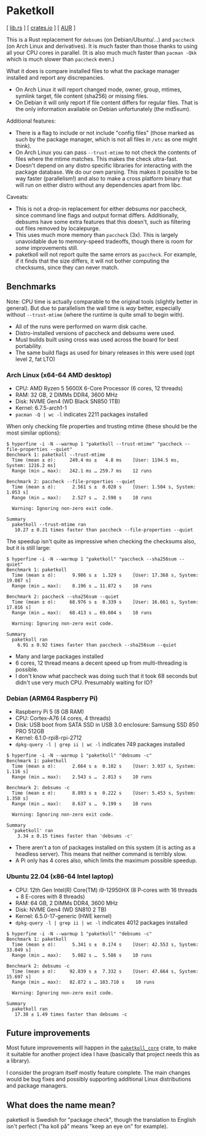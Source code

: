 # Paketkoll

[ [lib.rs] ] [ [crates.io] ] [ [AUR] ]

This is a Rust replacement for `debsums` (on Debian/Ubuntu/...) and `paccheck`
(on Arch Linux and derivatives). It is much faster than those thanks to using
all your CPU cores in parallel. (It is also much much faster than `pacman -Qkk`
which is much slower than `paccheck` even.)

What it does is compare installed files to what the package manager installed and
report any discrepancies.

* On Arch Linux it will report changed mode, owner, group, mtimes, symlink target,
  file content (sha256) or missing files.
* On Debian it will only report if file content differs for regular files. That
  is the only information available on Debian unfortunately (the md5sum).

Additional features:

* There is a flag to include or not include "config files" (those marked as such
  by the package manager, which is not all files in `/etc` as one might think).
* On Arch Linux you can pass `--trust-mtime` to not check the contents of files
  where the mtime matches. This makes the check ultra-fast.
* Doesn't depend on any distro specific libraries for interacting with the package
  database. We do our own parsing. This makes it possible to be way faster
  (parallelism!) and also to make a cross platform binary that will run on either
  distro without any dependencies apart from libc.

Caveats:

* This is not a drop-in replacement for either debsums nor paccheck, since
  command line flags and output format differs. Additionally, debsums have some
  extra features that this doesn't, such as filtering out files removed by localepurge.
* This uses much more memory than `paccheck` (3x). This is largely unavoidable due
  to memory-speed tradeoffs, though there is room for *some* improvements still.
* paketkoll will not report quite the same errors as `paccheck`. For example, if
  it finds that the size differs, it will not bother computing the checksums,
  since they can never match.

## Benchmarks

Note: CPU time is actually comparable to the original tools (slightly better in
general). But due to parallelism the wall time is *way* better, especially
without `--trust-mtime` (where the runtime is quite small to begin with).

* All of the runs were performed on warm disk cache.
* Distro-installed versions of paccheck and debsums were used.
* Musl builds built using cross was used across the board for best portability.
* The same build flags as used for binary releases in this were used (opt level 2, fat LTO)

### Arch Linux (x64-64 AMD desktop)

* CPU: AMD Ryzen 5 5600X 6-Core Processor (6 cores, 12 threads)
* RAM: 32 GB, 2 DIMMs DDR4, 3600 MHz
* Disk: NVME Gen4 (WD Black SN850 1TB)
* Kernel: 6.7.5-arch1-1
* `pacman -Q | wc -l` indicates 2211 packages installed

When only checking file properties and trusting mtime (these should be the most similar options):

```console
$ hyperfine -i -N --warmup 1 "paketkoll --trust-mtime" "paccheck --file-properties --quiet"
Benchmark 1: paketkoll --trust-mtime
  Time (mean ± σ):     249.4 ms ±   4.8 ms    [User: 1194.5 ms, System: 1216.2 ms]
  Range (min … max):   242.1 ms … 259.7 ms    12 runs
 
Benchmark 2: paccheck --file-properties --quiet
  Time (mean ± σ):      2.561 s ±  0.020 s    [User: 1.504 s, System: 1.053 s]
  Range (min … max):    2.527 s …  2.598 s    10 runs
 
  Warning: Ignoring non-zero exit code.
 
Summary
  paketkoll --trust-mtime ran
   10.27 ± 0.21 times faster than paccheck --file-properties --quiet
```

The speedup isn't quite as impressive when checking the checksums also, but it is still large:

```console
$ hyperfine -i -N --warmup 1 "paketkoll" "paccheck --sha256sum --quiet"
Benchmark 1: paketkoll
  Time (mean ± σ):      9.986 s ±  1.329 s    [User: 17.368 s, System: 19.087 s]
  Range (min … max):    8.196 s … 11.872 s    10 runs
 
Benchmark 2: paccheck --sha256sum --quiet
  Time (mean ± σ):     68.976 s ±  0.339 s    [User: 16.661 s, System: 17.816 s]
  Range (min … max):   68.413 s … 69.604 s    10 runs
 
  Warning: Ignoring non-zero exit code.
 
Summary
  paketkoll ran
    6.91 ± 0.92 times faster than paccheck --sha256sum --quiet
```

* Many and large packages installed
* 6 cores, 12 thread means a decent speed up from multi-threading is possible.
* I don't know what paccheck was doing such that it took 68 seconds but didn't use very much CPU. Presumably waiting for IO?

### Debian (ARM64 Raspberry Pi)

* Raspberry Pi 5 (8 GB RAM)
* CPU: Cortex-A76 (4 cores, 4 threads)
* Disk: USB boot from SATA SSD in USB 3.0 enclosure: Samsung SSD 850 PRO 512GB
* Kernel: 6.1.0-rpi8-rpi-2712
* `dpkg-query -l | grep ii | wc -l` indicates 749 packages installed

```console
$ hyperfine -i -N --warmup 1 "paketkoll" "debsums -c"
Benchmark 1: paketkoll
  Time (mean ± σ):      2.664 s ±  0.102 s    [User: 3.937 s, System: 1.116 s]
  Range (min … max):    2.543 s …  2.813 s    10 runs
 
Benchmark 2: debsums -c
  Time (mean ± σ):      8.893 s ±  0.222 s    [User: 5.453 s, System: 1.350 s]
  Range (min … max):    8.637 s …  9.199 s    10 runs
 
  Warning: Ignoring non-zero exit code.
 
Summary
  'paketkoll' ran
    3.34 ± 0.15 times faster than 'debsums -c'
```

* There aren't a ton of packages installed on this system (it is acting as a headless server). This means that neither command is terribly slow.
* A Pi only has 4 cores also, which limits the maximum possible speedup.

### Ubuntu 22.04 (x86-64 Intel laptop)

* CPU: 12th Gen Intel(R) Core(TM) i9-12950HX (8 P-cores with 16 threads + 8 E-cores with 8 threads)
* RAM: 64 GB, 2 DIMMs DDR4, 3600 MHz
* Disk: NVME Gen4 (WD SN810 2 TB)
* Kernel: 6.5.0-17-generic (HWE kernel)
* `dpkg-query -l | grep ii | wc -l` indicates 4012 packages installed

```console
$ hyperfine -i -N --warmup 1 "paketkoll" "debsums -c"
Benchmark 1: paketkoll
  Time (mean ± σ):      5.341 s ±  0.174 s    [User: 42.553 s, System: 33.049 s]
  Range (min … max):    5.082 s …  5.586 s    10 runs
 
Benchmark 2: debsums -c
  Time (mean ± σ):     92.839 s ±  7.332 s    [User: 47.664 s, System: 15.697 s]
  Range (min … max):   82.872 s … 103.710 s    10 runs
 
  Warning: Ignoring non-zero exit code.
 
Summary
  paketkoll ran
   17.38 ± 1.49 times faster than debsums -c
```

## Future improvements

Most future improvements will happen in the [`paketkoll_core`](crates/paketkoll_core)
crate, to make it suitable for another project idea I have (basically that project
needs this as a library).

I consider the program itself mostly feature complete. The main changes would be
bug fixes and possibly supporting additional Linux distributions and package managers.

## What does the name mean?

paketkoll is Swedish for "package check", though the translation to English isn't perfect ("ha koll på" means "keep an eye on" for example).

[crates.io]: https://crates.io/crates/paketkoll
[lib.rs]: https://lib.rs/crates/paketkoll
[AUR]: https://aur.archlinux.org/packages/paketkoll
